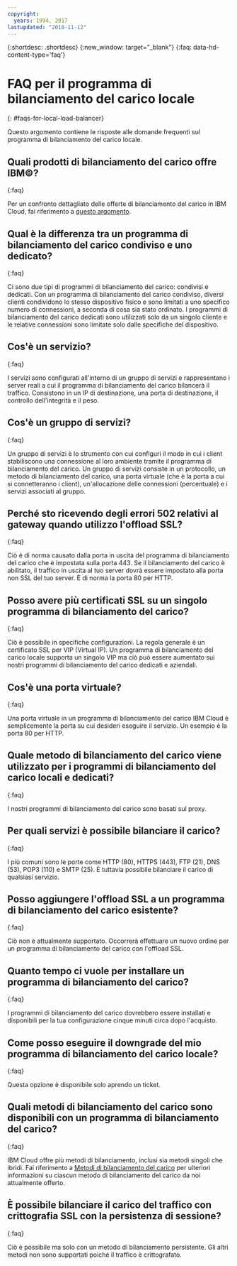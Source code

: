 ```yaml
---
copyright:
  years: 1994, 2017
lastupdated: "2018-11-12"
---
```


{:shortdesc: .shortdesc}
{:new_window: target="_blank"}
{:faq: data-hd-content-type='faq'}

# FAQ per il programma di bilanciamento del carico locale
{: #faqs-for-local-load-balancer}

Questo argomento contiene le risposte alle domande frequenti sul programma di bilanciamento del carico locale.

## Quali prodotti di bilanciamento del carico offre IBM©?
{:faq}

Per un confronto dettagliato delle offerte di bilanciamento del carico in IBM Cloud, fai riferimento a [questo argomento](/docs/infrastructure/loadbalancer-service?topic=loadbalancer-service-explore).

## Qual è la differenza tra un programma di bilanciamento del carico condiviso e uno dedicato?
{:faq}

Ci sono due tipi di programmi di bilanciamento del carico: condivisi e dedicati. Con un programma di bilanciamento del carico condiviso, diversi clienti condividono lo stesso dispositivo fisico e sono limitati a uno specifico numero di connessioni, a seconda di cosa sia stato ordinato. I programmi di bilanciamento del carico dedicati sono utilizzati solo da un singolo cliente e le relative connessioni sono limitate solo dalle specifiche del dispositivo.

## Cos'è un servizio?
{:faq}

I servizi sono configurati all'interno di un gruppo di servizi e rappresentano i server reali a cui il programma di bilanciamento del carico bilancerà il traffico. Consistono in un IP di destinazione, una porta di destinazione, il controllo dell'integrità e il peso.

## Cos'è un gruppo di servizi?
{:faq}

Un gruppo di servizi è lo strumento con cui configuri il modo in cui i client stabiliscono una connessione al loro ambiente tramite il programma di bilanciamento del carico. Un gruppo di servizi consiste in un protocollo, un metodo di bilanciamento del carico, una porta virtuale (che è la porta a cui si connetteranno i client), un'allocazione delle connessioni (percentuale) e i servizi associati al gruppo.

## Perché sto ricevendo degli errori 502 relativi al gateway quando utilizzo l'offload SSL?
{:faq}

Ciò è di norma causato dalla porta in uscita del programma di bilanciamento del carico che è impostata sulla porta 443.  Se il bilanciamento del carico è abilitato, il traffico in uscita al tuo server dovrà essere impostato alla porta non SSL del tuo server.  È di norma la porta 80 per HTTP.

## Posso avere più certificati SSL su un singolo programma di bilanciamento del carico?
{:faq}

Ciò è possibile in specifiche configurazioni.  La regola generale è un certificato SSL per VIP (Virtual IP). Un programma di bilanciamento del carico locale supporta un singolo VIP ma ciò può essere aumentato sui nostri programmi di bilanciamento del carico dedicati e aziendali.

## Cos'è una porta virtuale?
{:faq}

Una porta virtuale in un programma di bilanciamento del carico IBM Cloud è semplicemente la porta su cui desideri eseguire il servizio. Un esempio è la porta 80 per HTTP.

## Quale metodo di bilanciamento del carico viene utilizzato per i programmi di bilanciamento del carico locali e dedicati?
{:faq}

I nostri programmi di bilanciamento del carico sono basati sul proxy.

## Per quali servizi è possibile bilanciare il carico?
{:faq}

I più comuni sono le porte come HTTP (80), HTTPS (443), FTP (21), DNS (53), POP3 (110) e SMTP (25). È tuttavia possibile bilanciare il carico di qualsiasi servizio.

## Posso aggiungere l'offload SSL a un programma di bilanciamento del carico esistente?
{:faq}

Ciò non è attualmente supportato. Occorrerà effettuare un nuovo ordine per un programma di bilanciamento del carico con l'offload SSL.

## Quanto tempo ci vuole per installare un programma di bilanciamento del carico?
{:faq}

I programmi di bilanciamento del carico dovrebbero essere installati e disponibili per la tua configurazione cinque minuti circa dopo l'acquisto.

## Come posso eseguire il downgrade del mio programma di bilanciamento del carico locale?
{:faq}

Questa opzione è disponibile solo aprendo un ticket.

## Quali metodi di bilanciamento del carico sono disponibili con un programma di bilanciamento del carico?
{:faq}

IBM Cloud offre più metodi di bilanciamento, inclusi sia metodi singoli che ibridi.  Fai riferimento a [Metodi di bilanciamento del carico](/docs/infrastructure/local-load-balancer?topic=local-load-balancer-load-balancing-methods) per ulteriori informazioni su ciascun metodo di bilanciamento del carico da noi attualmente offerto.

## È possibile bilanciare il carico del traffico con crittografia SSL con la persistenza di sessione?
{:faq}

Ciò è possibile ma solo con un metodo di bilanciamento persistente. Gli altri metodi non sono supportati poiché il traffico è crittografato.
